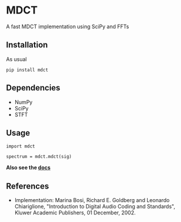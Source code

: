 MDCT
====

A fast MDCT implementation using SciPy and FFTs


Installation
------------

As usual

    pip install mdct


## Dependencies

 - NumPy
 - SciPy
 - STFT


Usage
-----


    import mdct
    
    spectrum = mdct.mdct(sig)


**Also see the [docs](https://work.audiolabs.uni-erlangen.de/~nils/docs/mdct/)**

References
----------

 - Implementation: Marina Bosi, Richard E. Goldberg and Leonardo Chiariglione, "Introduction to Digital Audio Coding and Standards", Kluwer Academic Publishers, 01 December, 2002.
